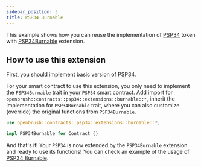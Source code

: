 ```yaml
---
sidebar_position: 3
title: PSP34 Burnable
---
```


This example shows how you can reuse the implementation of [PSP34](https://github.com/727-Ventures/openbrush-contracts/tree/main/contracts/src/token/psp34) token with [PSP34Burnable](https://github.com/727-Ventures/openbrush-contracts/tree/main/contracts/src/token/psp34/extensions/burnable.rs) extension.

## How to use this extension

First, you should implement basic version of [PSP34](/smart-contracts/PSP34).

For your smart contract to use this extension, you only need to implement the 
`PSP34Burnable` trait in your `PSP34` smart contract. Add import for 
`openbrush::contracts::psp34::extensions::burnable::*`, inherit the 
implementation for `PSP34Burnable` trait, where you can also customize (override) 
the original functions from `PSP34Burnable`.

```rust
use openbrush::contracts::psp34::extensions::burnable::*;

impl PSP34Burnable for Contract {}
```

And that's it! Your `PSP34` is now extended by the `PSP34Burnable` extension and ready to use its functions!
You can check an example of the usage of [PSP34 Burnable](https://github.com/727-Ventures/openbrush-contracts/tree/main/examples/psp34_extensions/burnable).